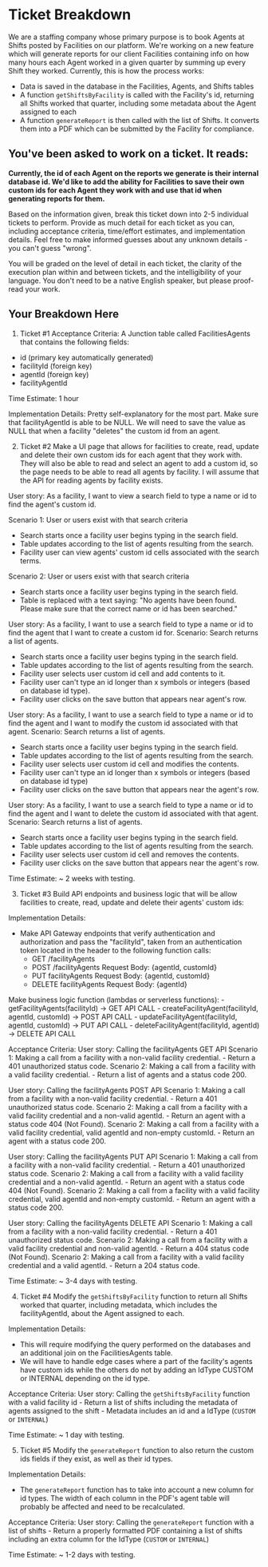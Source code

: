 # Ticket Breakdown
We are a staffing company whose primary purpose is to book Agents at Shifts posted by Facilities on our platform. We're working on a new feature which will generate reports for our client Facilities containing info on how many hours each Agent worked in a given quarter by summing up every Shift they worked. Currently, this is how the process works:

- Data is saved in the database in the Facilities, Agents, and Shifts tables
- A function `getShiftsByFacility` is called with the Facility's id, returning all Shifts worked that quarter, including some metadata about the Agent assigned to each
- A function `generateReport` is then called with the list of Shifts. It converts them into a PDF which can be submitted by the Facility for compliance.

## You've been asked to work on a ticket. It reads:

**Currently, the id of each Agent on the reports we generate is their internal database id. We'd like to add the ability for Facilities to save their own custom ids for each Agent they work with and use that id when generating reports for them.**


Based on the information given, break this ticket down into 2-5 individual tickets to perform. Provide as much detail for each ticket as you can, including acceptance criteria, time/effort estimates, and implementation details. Feel free to make informed guesses about any unknown details - you can't guess "wrong".


You will be graded on the level of detail in each ticket, the clarity of the execution plan within and between tickets, and the intelligibility of your language. You don't need to be a native English speaker, but please proof-read your work.

## Your Breakdown Here

1. Ticket #1 
Acceptance Criteria:
A Junction table called FacilitiesAgents that contains the following fields:
  - id (primary key automatically generated)
  - facilityId (foreign key)
  - agentId (foreign key)
  - facilityAgentId

Time Estimate: 1 hour

Implementation Details:
  Pretty self-explanatory for the most part. Make sure that facilityAgentId is able to be NULL. We will need to save the value as NULL that when a facility "deletes" the custom id from an agent.

2. Ticket #2 
Make a UI page that allows for facilities to create, read, update and delete their own custom ids for each agent that they work with. They will also be able to read and select an agent to add a custom id, so the page needs to be able to read all agents by facility. I will assume that the API for reading agents by facility exists.

User story: As a facility, I want to view a search field to type a name or id to find the agent's custom id.

  Scenario 1: User or users exist with that search criteria
  - Search starts once a facility user begins typing in the search field.
  - Table updates according to the list of agents resulting from the search.
  - Facility user can view agents' custom id cells associated with the search terms.

  Scenario 2: User or users exist with that search criteria
  - Search starts once a facility user begins typing in the search field.
  - Table is replaced with a text saying: "No agents have been found. Please make sure that the correct name or id has been searched."


User story: As a facility, I want to use a search field to type a name or id to find the agent that I want to create a custom id for.
  Scenario: Search returns a list of agents.
  - Search starts once a facility user begins typing in the search field.
  - Table updates according to the list of agents resulting from the search.
  - Facility user selects user custom id cell and add contents to it.
  - Facility user can't type an id longer than x symbols or integers (based on database id type).
  - Facility user clicks on the save button that appears near agent's row.

User story: As a facility, I want to use a search field to type a name or id to find the agent and I want to modify the custom id associated with that agent.
  Scenario: Search returns a list of agents.
  - Search starts once a facility user begins typing in the search field.
  - Table updates according to the list of agents resulting from the search.
  - Facility user selects user custom id cell and modifies the contents.
  - Facility user can't type an id longer than x symbols or integers (based on database id type)
  - Facility user clicks on the save button that appears near the agent's row.

User story: As a facility, I want to use a search field to type a name or id to find the agent and I want to delete the custom id associated with that agent.
  Scenario: Search returns a list of agents.
  - Search starts once a facility user begins typing in the search field.
  - Table updates according to the list of agents resulting from the search.
  - Facility user selects user custom id cell and removes the contents.
  - Facility user clicks on the save button that appears near the agent's row.

Time Estimate: ~ 2 weeks with testing.

3. Ticket #3 
Build API endpoints and business logic that will be allow facilities to create, read, update and delete their agents' custom ids:

Implementation Details:
  - Make API Gateway endpoints that verify authentication and authorization and pass the "facilityId", taken from an authentication token located in the header to the following function calls:
    - GET /facilityAgents
    - POST /facilityAgents  Request Body: {agentId, customId}
    - PUT facilityAgents  Request Body: {agentId, customId}
    - DELETE facilityAgents  Request Body: {agentId}

  Make business logic function (lambdas or serverless functions):
    - getFacilityAgents(facilityId) -> GET API CALL
    - createFacilityAgent(facilityId, agentId, customId) -> POST API CALL
    - updateFacilityAgent(facilityId, agentId, customId) -> PUT API CALL
    - deleteFacilityAgent(facilityId, agentId) -> DELETE API CALL

Acceptance Criteria:
  User story: Calling the facilityAgents GET API
    Scenario 1: Making a call from a facility with a non-valid facility credential.
      - Return a 401 unauthorized status code.
    Scenario 2: Making a call from a facility with a valid facility credential.
      - Return a list of agents and a status code 200.

  User story: Calling the facilityAgents POST API
    Scenario 1: Making a call from a facility with a non-valid facility credential.
      - Return a 401 unauthorized status code.
    Scenario 2: Making a call from a facility with a valid facility credential and a non-valid agentId.
      - Return an agent with a status code 404 (Not Found).
    Scenario 2: Making a call from a facility with a valid facility credential, valid agentId and non-empty customId.
      - Return an agent with a status code 200.


  User story: Calling the facilityAgents PUT API
    Scenario 1: Making a call from a facility with a non-valid facility credential.
      - Return a 401 unauthorized status code.
    Scenario 2: Making a call from a facility with a valid facility credential and a non-valid agentId.
      - Return an agent with a status code 404 (Not Found).
    Scenario 2: Making a call from a facility with a valid facility credential, valid agentId and non-empty customId.
      - Return an agent with a status code 200.

  User story: Calling the facilityAgents DELETE API
    Scenario 1: Making a call from a facility with a non-valid facility credential.
      - Return a 401 unauthorized status code.
    Scenario 2: Making a call from a facility with a valid facility credential and non-valid agentId.
      - Return a 404 status code (Not Found).
    Scenario 2: Making a call from a facility with a valid facility credential and a valid agentId.
      - Return a 204 status code.


Time Estimate: ~ 3-4 days with testing.


4. Ticket #4 
Modify the `getShiftsByFacility` function to return all Shifts worked that quarter, including metadata, which includes the facilityAgentId, about the Agent assigned to each.

Implementation Details:
  - This will require modifying the query performed on the databases and an additional join on the FacilitiesAgents table.
  - We will have to handle edge cases where a part of the facility's agents have custom ids while the others do not by adding an IdType CUSTOM or INTERNAL depending on the id type.

Acceptance Criteria:
   User story: Calling the `getShiftsByFacility` function with a valid facility id
      - Return a list of shifts including the metadata of agents assigned to the shift
      - Metadata includes an id and a IdType (`CUSTOM` or `INTERNAL`)

Time Estimate: ~ 1 day with testing.

5. Ticket #5
Modify the `generateReport` function to also return the custom ids fields if they exist, as well as their id types.

Implementation Details:
  - The `generateReport` function has to take into account a new column for id types. The width of each column in the PDF's agent table will probably be affected and need to be recalculated.
  
Acceptance Criteria:
  User story: Calling the `generateReport` function with a list of shifts
      - Return a properly formatted PDF containing a list of shifts including an extra column for the IdType (`CUSTOM` or `INTERNAL`)

Time Estimate: ~ 1-2 days with testing.
